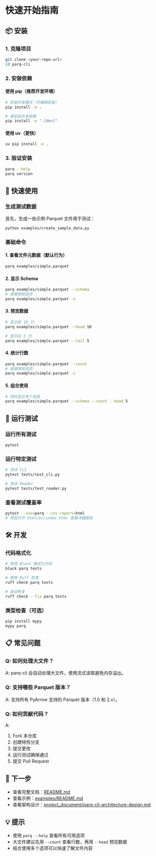 # 快速开始指南

## 📦 安装

### 1. 克隆项目

```bash
git clone <your-repo-url>
cd parq-cli
```

### 2. 安装依赖

#### 使用 pip（推荐开发环境）

```bash
# 安装开发模式（可编辑安装）
pip install -e .

# 或安装开发依赖
pip install -e ".[dev]"
```

#### 使用 uv（更快）

```bash
uv pip install -e .
```

### 3. 验证安装

```bash
parq --help
parq version
```

## 🚀 快速使用

### 生成测试数据

首先，生成一些示例 Parquet 文件用于测试：

```bash
python examples/create_sample_data.py
```

### 基础命令

#### 1. 查看文件元数据（默认行为）

```bash
parq examples/simple.parquet
```

#### 2. 显示 Schema

```bash
parq examples/simple.parquet --schema
# 或使用短选项
parq examples/simple.parquet -s
```

#### 3. 预览数据

```bash
# 显示前 10 行
parq examples/simple.parquet --head 10

# 显示后 5 行
parq examples/simple.parquet --tail 5
```

#### 4. 统计行数

```bash
parq examples/simple.parquet --count
# 或使用短选项
parq examples/simple.parquet -c
```

#### 5. 组合使用

```bash
# 同时显示多个信息
parq examples/simple.parquet --schema --count --head 5
```

## 🧪 运行测试

### 运行所有测试

```bash
pytest
```

### 运行特定测试

```bash
# 测试 CLI
pytest tests/test_cli.py

# 测试 Reader
pytest tests/test_reader.py
```

### 查看测试覆盖率

```bash
pytest --cov=parq --cov-report=html
# 然后打开 htmlcov/index.html 查看详细报告
```

## 🛠️ 开发

### 代码格式化

```bash
# 使用 Black 格式化代码
black parq tests

# 使用 Ruff 检查
ruff check parq tests

# 自动修复
ruff check --fix parq tests
```

### 类型检查（可选）

```bash
pip install mypy
mypy parq
```

## 📋 常见问题

### Q: 如何处理大文件？

A: parq-cli 会自动处理大文件，使用流式读取避免内存溢出。

### Q: 支持哪些 Parquet 版本？

A: 支持所有 PyArrow 支持的 Parquet 版本（1.0 和 2.x）。

### Q: 如何贡献代码？

A: 
1. Fork 本仓库
2. 创建特性分支
3. 提交更改
4. 运行测试确保通过
5. 提交 Pull Request

## 🎯 下一步

- 查看完整文档：[README.md](README.md)
- 查看示例：[examples/README.md](examples/README.md)
- 查看架构设计：[project_document/parq-cli-architecture-design.md](project_document/parq-cli-architecture-design.md)

## 💡 提示

- 使用 `parq --help` 查看所有可用选项
- 大文件建议先用 `--count` 查看行数，再用 `--head` 预览数据
- 结合使用多个选项可以快速了解文件内容

